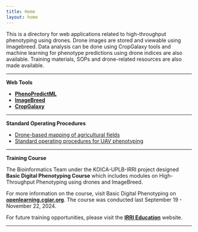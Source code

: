 ```yaml
---
title: Home
layout: home
---
```


This is a directory for web applications related to high-throughput phenotyping using drones. Drone images are stored and viewable using Imagebreed. Data analysis can be done using CropGalaxy tools and machine learning for phenotype predictions using drone indices are also available. Training materials, SOPs and drone-related resources are also made available.

---

**Web Tools**<br>

- **[PhenoPredictML]**<br>
- **[ImageBreed]**<br>
- **[CropGalaxy]**<br>

---

**Standard Operating Procedures**<br>

- <a href="docs/Drone training manual v1.5.pdf" target="_blank">Drone-based mapping of agricultural fields</a><br>
- <a href="docs/EiB_M4_ SOP-UAV-Phenotyping-12-10-20.pdf" target="_blank">Standard operating procedures for UAV phenotyping</a><br>

---

**Training Course**<br>

The Bioinformatics Team under the KOICA-UPLB-IRRI project designed **Basic Digital Phenotyping Course** which includes modules on High-Throughput Phenotyping using drones and ImageBreed. <br>

For more information on the course, visit Basic Digital Phenotyping on **[openlearning.cgiar.org]**. The course was conducted last September 19 - November 22, 2024.<br>

For future training opportunities, please visit the **[IRRI Education]** website.<br> 

---

[PhenoPredictML]: https://high-throuhghput-phenotyping.streamlit.app/
[ImageBreed]: http://18.138.161.175:8080/
[CropGalaxy]: http://cropgalaxy.excellenceinbreeding.org/
[openlearning.cgiar.org]: https://openlearning.cgiar.org/
[IRRI Education]: https://education.irri.org/
